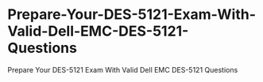 # Prepare-Your-DES-5121-Exam-With-Valid-Dell-EMC-DES-5121-Questions
Prepare Your DES-5121 Exam With Valid Dell EMC DES-5121 Questions
